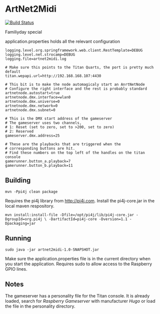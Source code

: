 ArtNet2Midi
===========

[![Build Status](https://travis-ci.org/spark404/artnet2midi.svg?branch=master)](https://travis-ci.org/spark404/artnet2midi)

Familiyday special

application.properties holds all the relevant configuration

```
logging.level.org.springframework.web.client.RestTemplate=DEBUG
logging.level.net.strocamp=DEBUG
logging.file=artnet2midi.log

# Make sure this points to the Titan Quarts, the port is pretty much default
titan.wepapi.url=http://192.168.168.107:4430

# This bit is to make the node automagicaly start an AnrtNetNode
# Configure the right interface and the rest is probably standard
artnetnode.autostart=true
artnetnode.dmx.interface=wlan0
artnetnode.dmx.universe=0
artnetnode.dmx.network=0
artnetnode.dmx.subnet=0

# This is the DMX start address of the gameserver
# The gameserver uses two channels, 
# 1: Reset (set to zero, set to >200, set to zero)
# 2: Reserved
gameserver.dmx.address=25

# These are the playbacks that are triggered when the 
# corresponding buttons are hit.
# Find these numbers on the top left of the handles on the titan console
gamerunner.button_a.playback=7
gamerunner.button_b.playback=11
```

Building
--------
`mvn -Ppi4j clean package`

Requires the pi4j library from http://pi4j.com. Install the pi4j-core.jar in the local maven respository.

`mvn install:install-file -Dfile=/opt/pi4j/lib/pi4j-core.jar -DgroupId=org.pi4j \
    -DartifactId=pi4j-core -Dversion=1.1 -Dpackaging=jar`


Running
-------
`sudo java -jar artnet2midi-1.0-SNAPSHOT.jar`

Make sure the application.properties file is in the current directory when you start the application. Requires sudo to allow access to the Raspberry GPIO lines.


Notes
-----
The gameserver has a personality file for the Titan console. It is already loaded, search for _Raspberry Gameserver_ with manufacturer _Hugo_ or load the file in the personality directory.